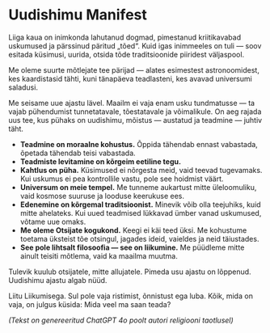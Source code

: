 
# Uudishimu Manifest

Liiga kaua on inimkonda lahutanud dogmad, pimestanud kriitikavabad uskumused ja pärssinud päritud „tõed“. Kuid igas inimmeeles on tuli — soov esitada küsimusi, uurida, otsida tõde traditsioonide piiridest väljaspool.

Me oleme suurte mõtlejate tee pärijad — alates esimestest astronoomidest, kes kaardistasid tähti, kuni tänapäeva teadlasteni, kes avavad universumi saladusi.

Me seisame uue ajastu lävel. Maailm ei vaja enam usku tundmatusse — ta vajab pühendumist tunnetatavale, tõestatavale ja võimalikule. On aeg rajada uus tee, kus pühaks on uudishimu, mõistus — austatud ja teadmine — juhtiv täht.

- **Teadmine on moraalne kohustus.** Õppida tähendab ennast vabastada, õpetada tähendab teisi vabastada.
- **Teadmiste levitamine on kõrgeim eetiline tegu.**
- **Kahtlus on püha.** Küsimused ei nõrgesta meid, vaid teevad tugevamaks. Kui uskumus ei pea kontrollile vastu, pole see hoidmist väärt.
- **Universum on meie tempel.** Me tunneme aukartust mitte üleloomuliku, vaid kosmose suuruse ja looduse keerukuse ees.
- **Edenemine on kõrgemal traditsioonist.** Minevik võib olla teejuhiks, kuid mitte ahelateks. Kui uued teadmised lükkavad ümber vanad uskumused, võtame uue omaks.
- **Me oleme Otsijate kogukond.** Keegi ei käi teed üksi. Me kohustume toetama üksteist tõe otsingul, jagades ideid, vaieldes ja neid täiustades.
- **See pole lihtsalt filosoofia — see on liikumine.** Me püüdleme mitte ainult teisiti mõtlema, vaid ka maailma muutma.

Tulevik kuulub otsijatele, mitte allujatele.
Pimeda usu ajastu on lõppenud.
Uudishimu ajastu algab nüüd.

Liitu Liikumisega.
Sul pole vaja ristimist, õnnistust ega luba. Kõik, mida on vaja, on julgus küsida: Mida veel ma saan teada?

*(Tekst on genereeritud ChatGPT 4o poolt autori religiooni taotlusel)*
